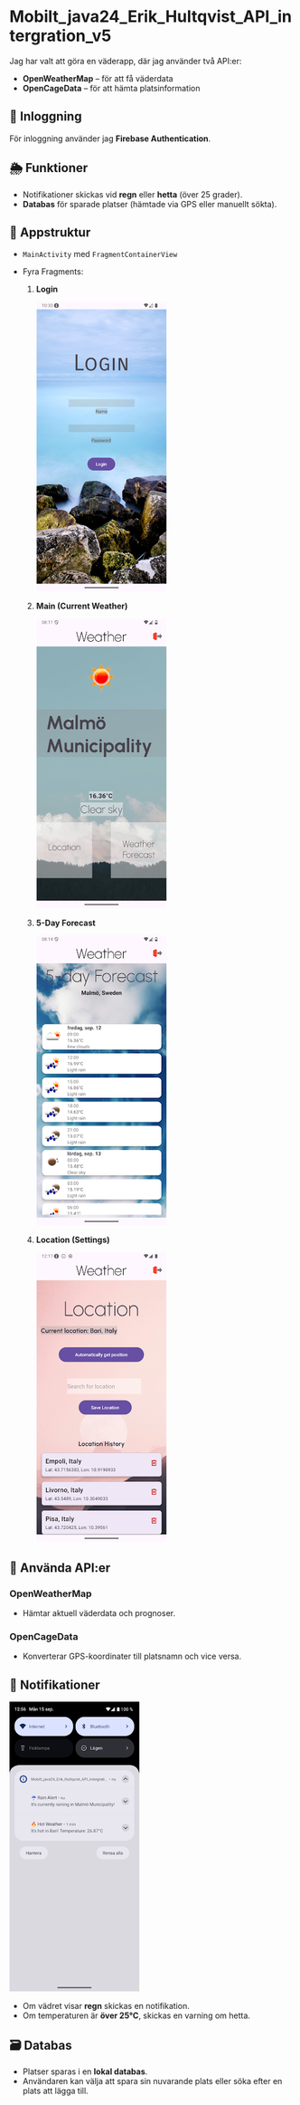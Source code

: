 # Mobilt_java24_Erik_Hultqvist_API_intergration_v5


Jag har valt att göra en väderapp, där jag använder två API:er:

- **OpenWeatherMap** – för att få väderdata
- **OpenCageData** – för att hämta platsinformation

## 🔐 Inloggning

För inloggning använder jag **Firebase Authentication**.

## 🌦️ Funktioner

- Notifikationer skickas vid **regn** eller **hetta** (över 25 grader).
- **Databas** för sparade platser (hämtade via GPS eller manuellt sökta).

## 📱 Appstruktur

- `MainActivity` med `FragmentContainerView`
- Fyra Fragments:

    1. **Login**

       ![Login Fragment](images/login_fragment.png)

    2. **Main (Current Weather)**

       ![Main Weather Fragment](images/current_weather_fragment.png)

    3. **5-Day Forecast**

       ![Forecast Fragment](images/forecast_fragment.png)

    4. **Location (Settings)**

       ![Location Fragment](images/location_fragment.png)

## 🧩 Använda API:er

### OpenWeatherMap
- Hämtar aktuell väderdata och prognoser.

### OpenCageData
- Konverterar GPS-koordinater till platsnamn och vice versa.

## 🔔 Notifikationer

![Notifikationer](images/notification.png)

- Om vädret visar **regn** skickas en notifikation.
- Om temperaturen är **över 25°C**, skickas en varning om hetta.

## 🗃️ Databas

- Platser sparas i en **lokal databas**.
- Användaren kan välja att spara sin nuvarande plats eller söka efter en plats att lägga till.